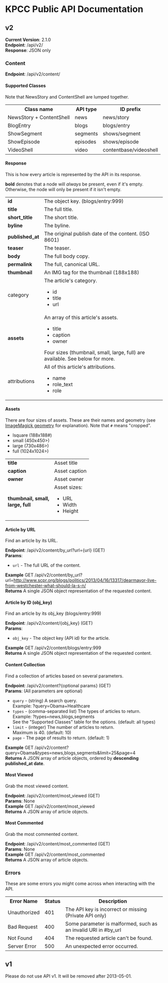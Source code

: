 # KPCC Public API Documentation

## v2 ##
**Current Version**: 2.1.0  
**Endpoint**: /api/v2/  
**Response**: JSON only


### Content ###
**Endpoint**: /api/v2/content/

#### Supported Classes ###

Note that NewsStory and ContentShell are lumped together.

<table>
  <tr>
    <th>Class name</th>
    <th>API type</th>
    <th>ID prefix</th>
  </tr>
  <tr>
    <td>NewsStory + ContentShell</td>
    <td>news</td>
    <td>news/story</td>
  </tr>
  <tr>
    <td>BlogEntry</td>
    <td>blogs</td>
    <td>blogs/entry</td>
  </tr>
  <tr>
    <td>ShowSegment</td>
    <td>segments</td>
    <td>shows/segment</td>
  </tr>
  <tr>
    <td>ShowEpisode</td>
    <td>episodes</td>
    <td>shows/episode</td>
  </tr>
  <tr>
    <td>VideoShell</td>
    <td>video</td>
    <td>contentbase/videoshell</td>
  </tr>
</table>


#### Response ####
This is how every article is represented by the API in its response.

**bold** denotes that a node will *always* be present, even if it's empty.
Otherwise, the node will only be present if it isn't empty.

<table>
  <tr><td><strong>id</strong></td><td>The object key. (blogs/entry:999)</td></tr>
  <tr><td><strong>title</strong></td><td>The full title.</td></tr>
  <tr><td><strong>short_title</strong></td><td>The short title.</td></tr>
  <tr><td><strong>byline</strong></td><td>The byline.</td></tr>
  <tr><td><strong>published_at</strong></td><td>The original publish date of the content. (ISO 8601)</td></tr>
  <tr><td><strong>teaser</strong></td><td>The teaser.</td></tr>
  <tr><td><strong>body</strong></td><td>The full body copy.</td></tr>
  <tr><td><strong>permalink</strong></td><td>The full, canonical URL.</td></tr>
  <tr><td><strong>thumbnail</strong></td><td>An IMG tag for the thumbnail (188x188)</td></tr>
  <tr><td>category</td><td>The article's category.
    <ul>
      <li>id</li>
      <li>title</li>
      <li>url</li>
    </ul>
  </td></tr>
  <tr><td><strong>assets</strong></td><td>An array of this article's assets.  
    <ul>
      <li>title</li>
      <li>caption</li>
      <li>owner</li>
    </ul>
    Four sizes (thumbnail, small, large, full) are available. See below for more.</td></tr>
  <tr><td>attributions</td><td>All of this article's attributions.
    <ul>
      <li>name</li>
      <li>role_text</li>
      <li>role</li>
    </ul>
  </td></tr>
</table>


#### Assets ####

There are four sizes of assets. These are their names and geometry (see [ImageMagick geometry](http://www.imagemagick.org/script/command-line-processing.php#geometry) for explanation). Note that `#` means "cropped".

* lsquare (188x188#)
* small (450x450>)
* large (730x486>)
* full (1024x1024>)

<table>
  <tr><td><strong>title</strong></td><td>Asset title</td></tr>
  <tr><td><strong>caption</strong></td><td>Asset caption</td></tr>
  <tr><td><strong>owner</strong></td><td>Asset owner</td></tr>
  <tr><td><strong>thumbnail, small,<br />large, full</strong></td><td>Asset sizes:
    <ul>
      <li>URL</li>
      <li>Width</li>
      <li>Height</li>
    </ul>
  </td></tr>
</table>


#### Article by URL ####
Find an article by its URL.

**Endpoint**: /api/v2/content/by_url?url={url} (GET)  
**Params**:
* `url` - The full URL of the content.

**Example**
GET /api/v2/content/by_url?url=http://www.scpr.org/blogs/politics/2013/04/16/13317/dearmayor-live-from-westchester-what-should-la-s-n/  
**Returns**
A single JSON object representation of the requested content.


#### Article by ID (obj_key) ####
Find an article by its obj_key (blogs/entry:999)

**Endpoint**: /api/v2/content/{obj_key} (GET)  
**Params**: 
* `obj_key` - The object key (API id) for the article.

**Example**
GET /api/v2/content/blogs/entry:999  
**Returns**
A single JSON object representation of the requested content.


#### Content Collection ####
Find a collection of articles based on several parameters.

**Endpoint**: /api/v2/content?{optional params} (GET)  
**Params**: (All parameters are optional)
* `query` - (string) A search query.  
Example: ?query=Obama+Healthcare
* `types` - (comma-separated list) The types of articles to return.  
Example: ?types=news,blogs,segments  
See the "Supported Classes" table for the options. (default: all types)
* `limit` - (integer) The number of articles to return.  
Maximum is 40. (default: 10)
* `page` - The page of results to return. (default: 1)

**Example**
GET /api/v2/content?query=Obama&types=news,blogs,segments&limit=25&page=4  
**Returns**
A JSON array of article objects, ordered by **descending published_at date**.


#### Most Viewed
Grab the most viewed content.

**Endpoint**: /api/v2/content/most_viewed (GET)  
**Params**: None  
**Example**
GET /api/v2/content/most_viewed  
**Returns**
A JSON array of article objects.


#### Most Commented
Grab the most commented content.

**Endpoint**: /api/v2/content/most_commented (GET)  
**Params**: None  
**Example**
GET /api/v2/content/most_commented  
**Returns**
A JSON array of article objects.


### Errors ###

These are some errors you might come across when interacting with the API.

<table>
  <tr>
    <th>Error Name</th>
    <th>Status</th>
    <th>Description</th>
  </tr>
  <tr>
    <td>Unauthorized</td>
    <td>401</td>
    <td>The API key is incorrect or missing (Private API only)</td>
  </tr>
  <tr>
    <td>Bad Request</td>
    <td>400</td>
    <td>Some parameter is malformed, such as an invalid URI in #by_url</td>
  </tr>
  <tr>
    <td>Not Found</td>
    <td>404</td>
    <td>The requested article can't be found.</td>
  </tr>
  <tr>
    <td>Server Error</td>
    <td>500</td>
    <td>An unexpected error occurred.</td>
  </tr>
</table>


## v1 ##
Please do not use API v1. It will be removed after 2013-05-01.
